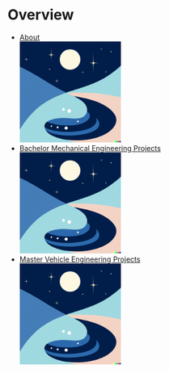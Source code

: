 # Overview
* [About](./about.md) \
  <img src="/assets/img/logo.png" alt="about_banner" width="200"/>
* [Bachelor Mechanical Engineering Projects](./bachelor.md) \
  <img src="/assets/img/logo.png" alt="about_banner" width="200"/>
* [Master Vehicle Engineering Projects](./master.md) \
  <img src="/assets/img/logo.png" alt="about_banner" width="200"/> 
